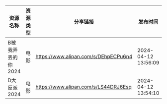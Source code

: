 | 资源名称        | 资源类型 | 分享链接                                 | 发布时间                |
| ----------- | ---- | ------------------------------------ | ------------------- |
| B被我弄丢的你2024 | 电影   | https://www.alipan.com/s/DEhpECPu6n4 | 2024-04-12 13:56:09 |
| D大反派2024    | 电影   | https://www.alipan.com/s/LS44DRJ6Esq | 2024-04-12 13:54:10 |
